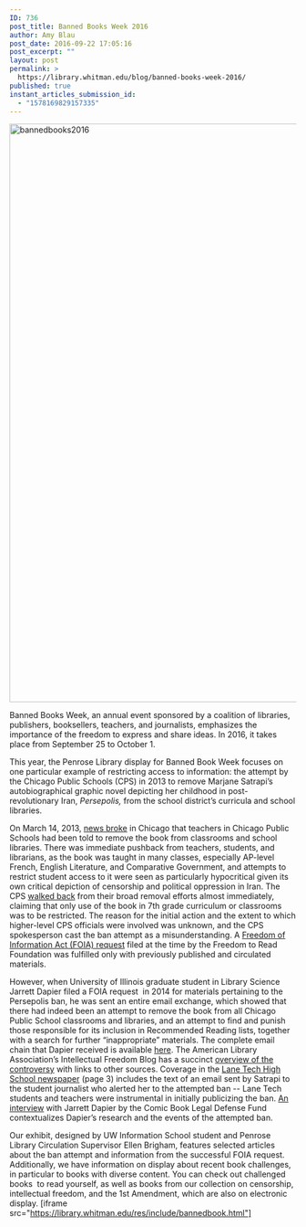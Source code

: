 ```yaml
---
ID: 736
post_title: Banned Books Week 2016
author: Amy Blau
post_date: 2016-09-22 17:05:16
post_excerpt: ""
layout: post
permalink: >
  https://library.whitman.edu/blog/banned-books-week-2016/
published: true
instant_articles_submission_id:
  - "1578169829157335"
---
```

<img class="alignnone size-full wp-image-745" src="https://library.whitman.edu/blog/wp-content/uploads/sites/4/2016/09/BannedBooks2016.jpg" alt="bannedbooks2016" width="1350" height="1013" />

Banned Books Week, an annual event sponsored by a coalition of libraries, publishers, booksellers, teachers, and journalists, emphasizes the importance of the freedom to express and share ideas. In 2016, it takes place from September 25 to October 1.

This year, the Penrose Library display for Banned Book Week focuses on one particular example of restricting access to information: the attempt by the Chicago Public Schools (CPS) in 2013 to remove Marjane Satrapi’s autobiographical graphic novel depicting her childhood in post-revolutionary Iran, <i>Persepolis,</i> from the school district’s curricula and school libraries.

On March 14, 2013, <a href="https://preaprez.wordpress.com/2013/03/14/cps-book-banning/">news broke</a> in Chicago that teachers in Chicago Public Schools had been told to remove the book from classrooms and school libraries. There was immediate pushback from teachers, students, and librarians, as the book was taught in many classes, especially AP-level French, English Literature, and Comparative Government, and attempts to restrict student access to it were seen as particularly hypocritical given its own critical depiction of censorship and political oppression in Iran. The CPS <a href="http://www.cps.edu/News/Announcements/Pages/3_15_2013_PR1.aspx">walked back</a> from their broad removal efforts almost immediately, claiming that only use of the book in 7th grade curriculum or classrooms was to be restricted. The reason for the initial action and the extent to which higher-level CPS officials were involved was unknown, and the CPS spokesperson cast the ban attempt as a misunderstanding. A <a href="http://www.oif.ala.org/oif/wp-content/uploads/2015/02/CPSFOIARequestPersepolisxATT.pdf">Freedom of Information Act (FOIA) request</a> filed at the time by the Freedom to Read Foundation was fulfilled only with previously published and circulated materials.

However, when University of Illinois graduate student in Library Science Jarrett Dapier filed a FOIA request  in 2014 for materials pertaining to the Persepolis ban, he was sent an entire email exchange, which showed that there had indeed been an attempt to remove the book from all Chicago Public School classrooms and libraries, and an attempt to find and punish those responsible for its inclusion in Recommended Reading lists, together with a search for further “inappropriate” materials. The complete email chain that Dapier received is available <a href="http://www.oif.ala.org/oif/wp-content/uploads/2015/02/CPS-FOIA-DocumentsDapierDec2014v2.pdf">here</a>. The American Library Association’s Intellectual Freedom Blog has a succinct <a href="http://www.oif.ala.org/oif/?p=5333">overview of the controversy</a> with links to other sources. Coverage in the <a href="http://lanewarrior.com/wp-content/uploads/2014/05/April.2013.web_.pdf">Lane Tech High School newspaper</a> (page 3) includes the text of an email sent by Satrapi to the student journalist who alerted her to the attempted ban -- Lane Tech students and teachers were instrumental in initially publicizing the ban. <a href="http://cbldf.org/2015/02/exclusive-cbldf-talks-to-persepolis-sleuth-jarrett-dapier/">An interview</a> with Jarrett Dapier by the Comic Book Legal Defense Fund contextualizes Dapier’s research and the events of the attempted ban.

Our exhibit, designed by UW Information School student and Penrose Library Circulation Supervisor Ellen Brigham, features selected articles about the ban attempt and information from the successful FOIA request. Additionally, we have information on display about recent book challenges, in particular to books with diverse content. You can check out challenged books  to read yourself, as well as books from our collection on censorship, intellectual freedom, and the 1st Amendment, which are also on electronic display.
[iframe src="https://library.whitman.edu/res/include/bannedbook.html"]